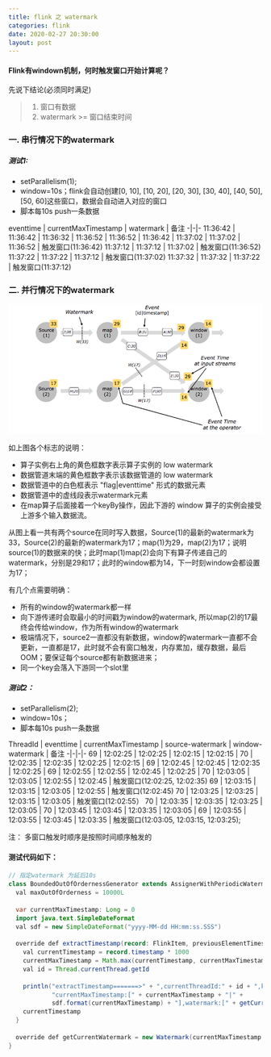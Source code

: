 ```yaml
---
title: flink 之 watermark
categories: flink
date: 2020-02-27 20:30:00
layout: post
---
```


#### Flink有windown机制，何时触发窗口开始计算呢？    
先说下结论(必须同时满足)
> 1. 窗口有数据
> 2. watermark >= 窗口结束时间

### 一. 串行情况下的watermark
##### 测试1:
- setParallelism(1);      
- window=10s；flink会自动创建[0, 10], [10, 20], [20, 30], [30, 40], [40, 50], [50, 60]这些窗口，数据会自动进入对应的窗口   
- 脚本每10s push一条数据     

eventtime | currentMaxTimestamp |  watermark  |  备注
-|-|-
11:36:42 | 11:36:42 | 11:36:32 | 
11:36:52 | 11:36:52 | 11:36:42 | 
11:37:02 | 11:37:02 | 11:36:52 | 触发窗口(11:36:42)
11:37:12 | 11:37:12 | 11:37:02 | 触发窗口(11:36:52)
11:37:22 | 11:37:22 | 11:37:12 | 触发窗口(11:37:02)
11:37:32 | 11:37:32 | 11:37:22 | 触发窗口(11:37:12)


### 二. 并行情况下的watermark
![并行视图的watermark](/assets/img/flink/watermark-in-paralle-stream.png)

如上图各个标志的说明：
- 算子实例右上角的黄色框数字表示算子实例的 low watermark
- 数据管道末端的黄色框数字表示该数据管道的 low watermark    
- 数据管道中的白色框表示 "flag\|eventtime" 形式的数据元素
- 数据管道中的虚线段表示watermark元素
- 在map算子后面接着一个keyBy操作，因此下游的 window 算子的实例会接受上游多个输入数据流。     

从图上看一共有两个source在同时写入数据，Source(1)的最新的watermark为33，Source(2)的最新的watermark为17；map(1)为29，map(2)为17；说明source(1)的数据来的快；此时map(1)map(2)会向下有算子传递自己的watermark，分别是29和17；此时的window都为14，下一时刻window会都设置为17；      

有几个点需要明确：
- 所有的window的watermark都一样
- 向下游传递时会取最小的时间戳为window的watermark, 所以map(2)的17最终会传给window，作为所有window的watermark
- 极端情况下，source2一直都没有新数据，window的watermark一直都不会更新，一直都是17，此时就不会有窗口触发，内存累加，缓存数据，最后OOM；要保证每个source都有新数据进来；
- 同一个key会落入下游同一个slot里

##### 测试2：
- setParallelism(2);    
- window=10s；   
- 脚本每10s push一条数据     

ThreadId | eventtime | currentMaxTimestamp | source-watermark | window-watermark | 备注
-|-|-|-
69 | 12:02:25 | 12:02:25 | 12:02:15 | 12:02:15 | 
70 | 12:02:35 | 12:02:35 | 12:02:25 | 12:02:15 | 
69 | 12:02:45 | 12:02:45 | 12:02:35 | 12:02:25 |
69 | 12:02:55 | 12:02:55 | 12:02:45 | 12:02:25 |
70 | 12:03:05 | 12:03:05 | 12:02:55 | 12:02:45 | 触发窗口(12:02:25, 12:02:35)
69 | 12:03:15 | 12:03:15 | 12:03:05 | 12:02:55 | 触发窗口(12:02:45)
70 | 12:03:25 | 12:03:25 | 12:03:15 | 12:03:05 | 触发窗口(12:02:55）
70 | 12:03:35 | 12:03:35 | 12:03:25 | 12:03:05 | 
70 | 12:03:45 | 12:03:45 | 12:03:35 | 12:03:05 |
69 | 12:03:55 | 12:03:55 | 12:03:45 | 12:03:35 | 触发窗口(12:03:05, 12:03:15, 12:03:25); 

注： 多窗口触发时顺序是按照时间顺序触发的

#### 测试代码如下：
``` java
// 指定watermark 为延后10s
class BoundedOutOfOrdernessGenerator extends AssignerWithPeriodicWatermarks[FlinkItem] {
  val maxOutOfOrderness = 10000L

  var currentMaxTimestamp: Long = 0
  import java.text.SimpleDateFormat
  val sdf = new SimpleDateFormat("yyyy-MM-dd HH:mm:ss.SSS")

  override def extractTimestamp(record: FlinkItem, previousElementTimestamp: Long): Long = {
    val currentTimestamp = record.timestamp * 1000
    currentMaxTimestamp = Math.max(currentTimestamp, currentMaxTimestamp)
	val id = Thread.currentThread.getId

	println("extractTimestamp=======>" + ",currentThreadId:" + id + ",key:" + record.counter + ",eventtime:[" + record.timestamp + "|" + sdf.format(record.timestamp*1000) + "]," +
		    "currentMaxTimestamp:[" + currentMaxTimestamp + "|" +
			sdf.format(currentMaxTimestamp) + "],watermark:[" + getCurrentWatermark().getTimestamp() + "|" + sdf.format(getCurrentWatermark().getTimestamp()) + "]")
    currentTimestamp
  }

  override def getCurrentWatermark = new Watermark(currentMaxTimestamp - maxOutOfOrderness)
}
```

<style>
table th:first-of-type {
    width: 11%;
}
table th:nth-of-type(2) {
    width: 15%;
}
table th:nth-of-type(3) {
    width: 15%;
}
table th:nth-of-type(4) {
    width: 15%;
}
table th:nth-of-type(5) {
    width: 15%;
}
</style>


